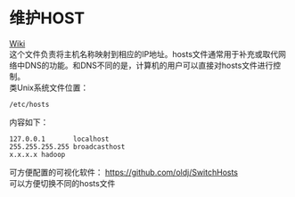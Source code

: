 # 维护HOST
[Wiki](https://zh.wikipedia.org/wiki/Hosts%E6%96%87%E4%BB%B6)  
这个文件负责将主机名称映射到相应的IP地址。hosts文件通常用于补充或取代网络中DNS的功能。和DNS不同的是，计算机的用户可以直接对hosts文件进行控制。  
类Unix系统文件位置：
```
/etc/hosts
```
内容如下：
```
127.0.0.1       localhost
255.255.255.255 broadcasthost
x.x.x.x hadoop
```

可方便配置的可视化软件：
https://github.com/oldj/SwitchHosts  
可以方便切换不同的hosts文件

